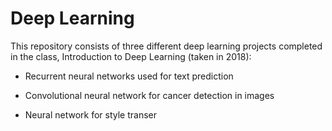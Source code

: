 # Deep Learning 

This repository consists of three different deep learning projects completed in the class, Introduction to Deep Learning \(taken in 2018\):

- Recurrent neural networks used for text prediction

- Convolutional neural network for cancer detection in images

- Neural network for style transer